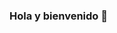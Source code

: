 ### Hola y bienvenido 👋

<!--
**Pazoomer/Pazoomer** is a ✨ _special_ ✨ repository because its `README.md` (this file) appears on your GitHub profile.

- 🔭 En este momento soy estudiante de ingeniera en software en el ITSON
- 🌱 Mis intereses especificos en mi area son las bases de datos y videojuegos
- 🤔 Me gustaria trabajar en lugares donde sienta que hago la diferencia, que no solo mi trabajo se note, tambien mis ideas
- 📫 Si quieres ponerte en contacto conmigo puedes usar mi correo laboral: jorge.zamora245103@potros.itson.edu.mx
- ⚡ Me gusta correr, pintar, jugar videojuegos, ir al cine, nadar, estar con amigos y hacer juegos de mesa
-->
